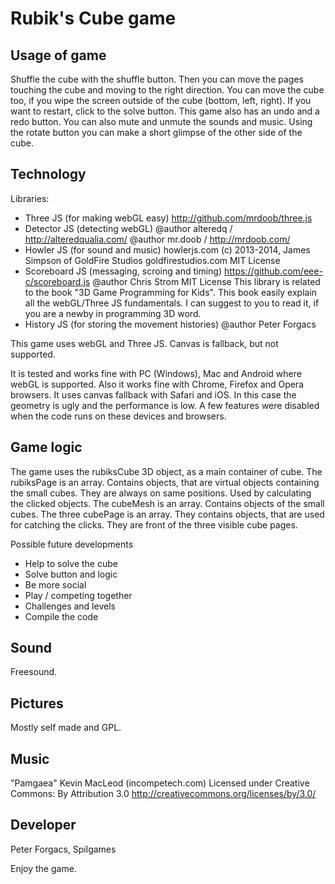 Rubik's Cube game
==========

Usage of game
-------------
Shuffle the cube with the shuffle button.
Then you can move the pages touching the cube and moving to the right direction.
You can move the cube too, if you wipe the screen outside of the cube (bottom, left, right).
If you want to restart, click to the solve button.
This game also has an undo and a redo button.
You can also mute and unmute the sounds and music.
Using the rotate button you can make a short glimpse of the other side of the cube.

Technology
----------

Libraries:
* Three JS (for making webGL easy)
  http://github.com/mrdoob/three.js
* Detector JS (detecting webGL)
  @author alteredq / http://alteredqualia.com/
  @author mr.doob / http://mrdoob.com/
* Howler JS (for sound and music)
  howlerjs.com
  (c) 2013-2014, James Simpson of GoldFire Studios
  goldfirestudios.com
  MIT License
* Scoreboard JS (messaging, scroing and timing)
  https://github.com/eee-c/scoreboard.js
  @author Chris Strom
  MIT License
  This library is related to the book "3D Game Programming for Kids".
  This book easily explain all the webGL/Three JS fundamentals.
  I can suggest to you to read it, if you are a newby in programming 3D word.
* History JS (for storing the movement histories)
  @author Peter Forgacs

This game uses webGL and Three JS.
Canvas is fallback, but not supported.

It is tested and works fine with PC (Windows), Mac and Android where webGL is supported.
Also it works fine with Chrome, Firefox and Opera browsers.
It uses canvas fallback with Safari and iOS. In this case the geometry is ugly and the performance is low.
  A few features were disabled when the code runs on these devices and browsers.

Game logic
----------
The game uses the rubiksCube 3D object, as a main container of cube.
The rubiksPage is an array. Contains objects, that are virtual objects containing the small cubes.
  They are always on same positions. Used by calculating the clicked objects.
The cubeMesh is an array. Contains objects of the small cubes.
The three cubePage is an array. They contains objects, that are used for catching the clicks.
  They are front of the three visible cube pages.

Possible future developments
* Help to solve the cube
* Solve button and logic
* Be more social
* Play / competing together
* Challenges and levels
* Compile the code

Sound
-----
Freesound.

Pictures
--------
Mostly self made and GPL.

Music
-----
"Pamgaea" Kevin MacLeod (incompetech.com)
Licensed under Creative Commons: By Attribution 3.0
http://creativecommons.org/licenses/by/3.0/

Developer
---------
Peter Forgacs, Spilgames

Enjoy the game.
